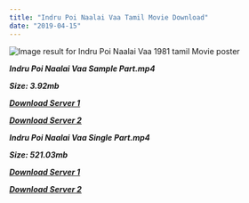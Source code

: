 ```yaml
---
title: "Indru Poi Naalai Vaa Tamil Movie Download"
date: "2019-04-15"
---
```


![Image result for Indru Poi Naalai Vaa 1981 tamil Movie poster](https://c.saavncdn.com/582/Indru-Poi-Naalai-Vaa-Tamil-1981-500x500.jpg)

**_Indru Poi Naalai Vaa Sample Part.mp4_**

**_Size: 3.92mb_**

**_[Download Server 1](http://b3.wetransfer.vip/files/{169df08cb8e74ebadb8a44297cb1b6497cb77520eb9064bb3027e0e0c1bcc485}20Actor{169df08cb8e74ebadb8a44297cb1b6497cb77520eb9064bb3027e0e0c1bcc485}20Hits{169df08cb8e74ebadb8a44297cb1b6497cb77520eb9064bb3027e0e0c1bcc485}20Collection/Bhagyaraj{169df08cb8e74ebadb8a44297cb1b6497cb77520eb9064bb3027e0e0c1bcc485}20Movies{169df08cb8e74ebadb8a44297cb1b6497cb77520eb9064bb3027e0e0c1bcc485}20Collections/Indru{169df08cb8e74ebadb8a44297cb1b6497cb77520eb9064bb3027e0e0c1bcc485}20Poi{169df08cb8e74ebadb8a44297cb1b6497cb77520eb9064bb3027e0e0c1bcc485}20Naalai{169df08cb8e74ebadb8a44297cb1b6497cb77520eb9064bb3027e0e0c1bcc485}20Vaa{169df08cb8e74ebadb8a44297cb1b6497cb77520eb9064bb3027e0e0c1bcc485}20(1981)/Indru{169df08cb8e74ebadb8a44297cb1b6497cb77520eb9064bb3027e0e0c1bcc485}20Poi{169df08cb8e74ebadb8a44297cb1b6497cb77520eb9064bb3027e0e0c1bcc485}20Naalai{169df08cb8e74ebadb8a44297cb1b6497cb77520eb9064bb3027e0e0c1bcc485}20Vaa{169df08cb8e74ebadb8a44297cb1b6497cb77520eb9064bb3027e0e0c1bcc485}20(1981){169df08cb8e74ebadb8a44297cb1b6497cb77520eb9064bb3027e0e0c1bcc485}20Sample{169df08cb8e74ebadb8a44297cb1b6497cb77520eb9064bb3027e0e0c1bcc485}20HD.mp4)_**

**_[Download Server 2](http://b3.wetransfer.vip/files/{169df08cb8e74ebadb8a44297cb1b6497cb77520eb9064bb3027e0e0c1bcc485}20Actor{169df08cb8e74ebadb8a44297cb1b6497cb77520eb9064bb3027e0e0c1bcc485}20Hits{169df08cb8e74ebadb8a44297cb1b6497cb77520eb9064bb3027e0e0c1bcc485}20Collection/Bhagyaraj{169df08cb8e74ebadb8a44297cb1b6497cb77520eb9064bb3027e0e0c1bcc485}20Movies{169df08cb8e74ebadb8a44297cb1b6497cb77520eb9064bb3027e0e0c1bcc485}20Collections/Indru{169df08cb8e74ebadb8a44297cb1b6497cb77520eb9064bb3027e0e0c1bcc485}20Poi{169df08cb8e74ebadb8a44297cb1b6497cb77520eb9064bb3027e0e0c1bcc485}20Naalai{169df08cb8e74ebadb8a44297cb1b6497cb77520eb9064bb3027e0e0c1bcc485}20Vaa{169df08cb8e74ebadb8a44297cb1b6497cb77520eb9064bb3027e0e0c1bcc485}20(1981)/Indru{169df08cb8e74ebadb8a44297cb1b6497cb77520eb9064bb3027e0e0c1bcc485}20Poi{169df08cb8e74ebadb8a44297cb1b6497cb77520eb9064bb3027e0e0c1bcc485}20Naalai{169df08cb8e74ebadb8a44297cb1b6497cb77520eb9064bb3027e0e0c1bcc485}20Vaa{169df08cb8e74ebadb8a44297cb1b6497cb77520eb9064bb3027e0e0c1bcc485}20(1981){169df08cb8e74ebadb8a44297cb1b6497cb77520eb9064bb3027e0e0c1bcc485}20Sample{169df08cb8e74ebadb8a44297cb1b6497cb77520eb9064bb3027e0e0c1bcc485}20HD.mp4)_**

**_Indru Poi Naalai Vaa Single Part.mp4_**

**_Size: 521.03mb_**

**_[Download Server 1](http://b3.wetransfer.vip/files/{169df08cb8e74ebadb8a44297cb1b6497cb77520eb9064bb3027e0e0c1bcc485}20Actor{169df08cb8e74ebadb8a44297cb1b6497cb77520eb9064bb3027e0e0c1bcc485}20Hits{169df08cb8e74ebadb8a44297cb1b6497cb77520eb9064bb3027e0e0c1bcc485}20Collection/Bhagyaraj{169df08cb8e74ebadb8a44297cb1b6497cb77520eb9064bb3027e0e0c1bcc485}20Movies{169df08cb8e74ebadb8a44297cb1b6497cb77520eb9064bb3027e0e0c1bcc485}20Collections/Indru{169df08cb8e74ebadb8a44297cb1b6497cb77520eb9064bb3027e0e0c1bcc485}20Poi{169df08cb8e74ebadb8a44297cb1b6497cb77520eb9064bb3027e0e0c1bcc485}20Naalai{169df08cb8e74ebadb8a44297cb1b6497cb77520eb9064bb3027e0e0c1bcc485}20Vaa{169df08cb8e74ebadb8a44297cb1b6497cb77520eb9064bb3027e0e0c1bcc485}20(1981)/Indru{169df08cb8e74ebadb8a44297cb1b6497cb77520eb9064bb3027e0e0c1bcc485}20Poi{169df08cb8e74ebadb8a44297cb1b6497cb77520eb9064bb3027e0e0c1bcc485}20Naalai{169df08cb8e74ebadb8a44297cb1b6497cb77520eb9064bb3027e0e0c1bcc485}20Vaa{169df08cb8e74ebadb8a44297cb1b6497cb77520eb9064bb3027e0e0c1bcc485}20(1981){169df08cb8e74ebadb8a44297cb1b6497cb77520eb9064bb3027e0e0c1bcc485}20Single{169df08cb8e74ebadb8a44297cb1b6497cb77520eb9064bb3027e0e0c1bcc485}20Part{169df08cb8e74ebadb8a44297cb1b6497cb77520eb9064bb3027e0e0c1bcc485}20HD.mp4)_**

**_[Download Server 2](http://b3.wetransfer.vip/files/{169df08cb8e74ebadb8a44297cb1b6497cb77520eb9064bb3027e0e0c1bcc485}20Actor{169df08cb8e74ebadb8a44297cb1b6497cb77520eb9064bb3027e0e0c1bcc485}20Hits{169df08cb8e74ebadb8a44297cb1b6497cb77520eb9064bb3027e0e0c1bcc485}20Collection/Bhagyaraj{169df08cb8e74ebadb8a44297cb1b6497cb77520eb9064bb3027e0e0c1bcc485}20Movies{169df08cb8e74ebadb8a44297cb1b6497cb77520eb9064bb3027e0e0c1bcc485}20Collections/Indru{169df08cb8e74ebadb8a44297cb1b6497cb77520eb9064bb3027e0e0c1bcc485}20Poi{169df08cb8e74ebadb8a44297cb1b6497cb77520eb9064bb3027e0e0c1bcc485}20Naalai{169df08cb8e74ebadb8a44297cb1b6497cb77520eb9064bb3027e0e0c1bcc485}20Vaa{169df08cb8e74ebadb8a44297cb1b6497cb77520eb9064bb3027e0e0c1bcc485}20(1981)/Indru{169df08cb8e74ebadb8a44297cb1b6497cb77520eb9064bb3027e0e0c1bcc485}20Poi{169df08cb8e74ebadb8a44297cb1b6497cb77520eb9064bb3027e0e0c1bcc485}20Naalai{169df08cb8e74ebadb8a44297cb1b6497cb77520eb9064bb3027e0e0c1bcc485}20Vaa{169df08cb8e74ebadb8a44297cb1b6497cb77520eb9064bb3027e0e0c1bcc485}20(1981){169df08cb8e74ebadb8a44297cb1b6497cb77520eb9064bb3027e0e0c1bcc485}20Single{169df08cb8e74ebadb8a44297cb1b6497cb77520eb9064bb3027e0e0c1bcc485}20Part{169df08cb8e74ebadb8a44297cb1b6497cb77520eb9064bb3027e0e0c1bcc485}20HD.mp4)_**
